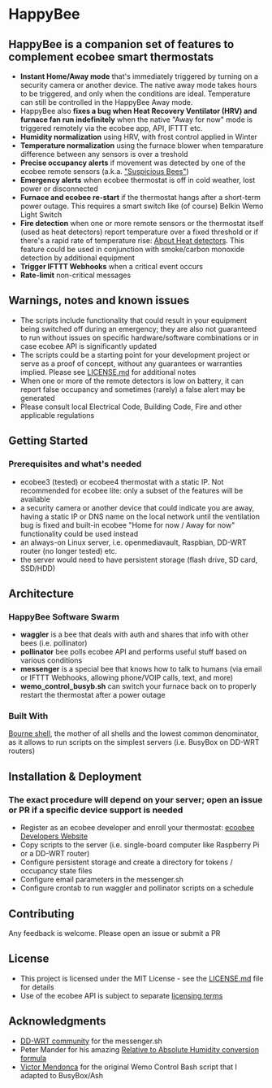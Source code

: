 # HappyBee

## HappyBee is a companion set of features to complement ecobee smart thermostats

* **Instant Home/Away mode** that's immediately triggered by turning on a security camera or another device. The native away mode takes hours to be triggered, and only when the conditions are ideal. Temperature can still be controlled in the HappyBee Away mode.
* HappyBee also **fixes a bug when Heat Recovery Ventilator (HRV) and furnace fan run indefinitely** when the native "Away for now" mode is triggered remotely via the ecobee app, API, IFTTT etc.
* **Humidity normalization** using HRV, with frost control applied in Winter
* **Temperature normalization** using the furnace blower when temparature difference between any sensors is over a treshold
* **Precise occupancy alerts** if movement was detected by one of the ecobee remote sensors (a.k.a. ["Suspicious Bees"](https://www.youtube.com/watch?v=bEwE4wyz00o&t=402&cc_load_policy=1))
* **Emergency alerts** when ecobee thermostat is off in cold weather, lost power or disconnected
* **Furnace and ecobee re-start** if the thermostat hangs after a short-term power outage. This requires a smart switch like (of course) Belkin Wemo Light Switch
* **Fire detection** when one or more remote sensors or the thermostat itself (used as heat detectors) report temperature over a fixed threshold or if there's a rapid rate of temperature rise: [About Heat detectors](https://en.wikipedia.org/wiki/Heat_detector). This feature could be used in conjunction with smoke/carbon monoxide detection by additional equipment
* **Trigger IFTTT Webhooks** when a critical event occurs
* **Rate-limit** non-critical messages

## Warnings, notes and known issues

* The scripts include functionality that could result in your equipment being switched off during an emergency; they are also not guaranteed to run without issues on specific hardware/software combinations or in case ecobee API is significantly updated
* The scripts could be a starting point for your development project or serve as a proof of concept, without any guarantees or warranties implied. Please see [LICENSE.md](LICENSE.md) for additional notes
* When one or more of the remote detectors is low on battery, it can report false occupancy and sometimes (rarely) a false alert may be generated
* Please consult local Electrical Code, Building Code, Fire and other applicable regulations

## Getting Started

### Prerequisites and what's needed

* ecobee3 (tested) or ecobee4 thermostat with a static IP. Not recommended for ecobee lite: only a subset of the features will be available
* a security camera or another device that could indicate you are away, having a static IP or DNS name on the local network until the ventilation bug is fixed and built-in ecobee "Home for now / Away for now" functionality could be used instead
* an always-on Linux server, i.e. openmediavault, Raspbian, DD-WRT router (no longer tested) etc.
* the server would need to have persistent storage (flash drive, SD card, SSD/HDD)

## Architecture

### HappyBee Software Swarm

* **waggler** is a bee that deals with auth and shares that info with other bees (i.e. pollinator)
* **pollinator** bee polls ecobee API and performs useful stuff based on various conditions
* **messenger** is a special bee that knows how to talk to humans (via email or IFTTT Webhooks, allowing phone/VOIP calls, text, and more)
* **wemo_control_busyb.sh** can switch your furnace back on to properly restart the thermostat after a power outage

### Built With

[Bourne shell](https://en.wikibooks.org/wiki/Bourne_Shell_Scripting), the mother of all shells and the lowest common denominator, as it allows to run scripts on the simplest servers (i.e. BusyBox on DD-WRT routers)

## Installation & Deployment

### The exact procedure will depend on your server; open an issue or PR if a specific device support is needed

* Register as an ecobee developer and enroll your thermostat: [ecoobee Developers Website](https://www.ecobee.com/developers/)
* Copy scripts to the server (i.e. single-board computer like Raspberry Pi or a DD-WRT router)
* Configure persistent storage and create a directory for tokens / occupancy state files
* Configure email parameters in the messenger.sh
* Configure crontab to run waggler and pollinator scripts on a schedule

## Contributing

Any feedback is welcome. Please open an issue or submit a PR

## License

* This project is licensed under the MIT License - see the [LICENSE.md](LICENSE.md) file for details
* Use of the ecobee API is subject to separate [licensing terms](https://www.ecobee.com/home/developer/api/introduction/licensing-agreement.shtml)

## Acknowledgments

* [DD-WRT community](https://www.dd-wrt.com/phpBB2/) for the messenger.sh
* Peter Mander for his amazing [Relative to Absolute Humidity conversion formula](https://carnotcycle.wordpress.com/2012/08/04/how-to-convert-relative-humidity-to-absolute-humidity/)
* [Victor Mendonca](https://github.com/victorbrca) for the original Wemo Control Bash script that I adapted to BusyBox/Ash
